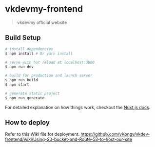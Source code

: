 # vkdevmy-frontend

> vkdevmy official website

## Build Setup

``` bash
# install dependencies
$ npm install # Or yarn install

# serve with hot reload at localhost:3000
$ npm run dev

# build for production and launch server
$ npm run build
$ npm start

# generate static project
$ npm run generate
```

For detailed explanation on how things work, checkout the [Nuxt.js docs](https://github.com/nuxt/nuxt.js).

## How to deploy
Refer to this Wiki file for deployment. https://github.com/vKongv/vkdev-frontend/wiki/Using-S3-bucket-and-Route-53-to-host-our-site
